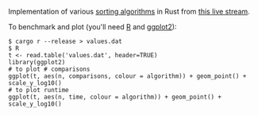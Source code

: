 Implementation of various [sorting algorithms] in Rust from [this live
stream].

To benchmark and plot (you'll need [R] and [ggplot2]):

```console
$ cargo r --release > values.dat
$ R
t <- read.table('values.dat', header=TRUE)
library(ggplot2)
# to plot # comparisons
ggplot(t, aes(n, comparisons, colour = algorithm)) + geom_point() + scale_y_log10()
# to plot runtime
ggplot(t, aes(n, time, colour = algorithm)) + geom_point() + scale_y_log10()
```

[sorting algorithms]: https://en.wikipedia.org/wiki/Sorting_algorithm
[this live stream]: https://www.youtube.com/watch?v=h4RkCyJyXmM
[R]: https://www.r-project.org/
[ggplot2]: https://ggplot2.tidyverse.org/
